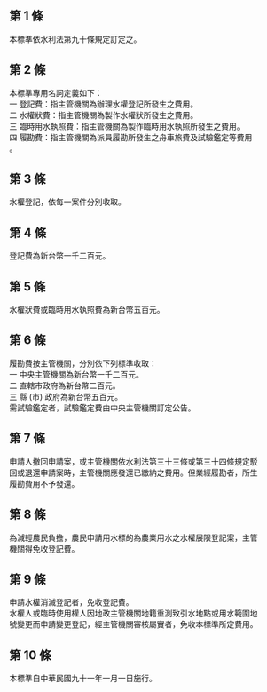第 1 條
-------
本標準依水利法第九十條規定訂定之。

第 2 條
-------
本標準專用名詞定義如下：  
一  登記費：指主管機關為辦理水權登記所發生之費用。  
二  水權狀費：指主管機關為製作水權狀所發生之費用。  
三  臨時用水執照費：指主管機關為製作臨時用水執照所發生之費用。  
四  履勘費：指主管機關為派員履勘所發生之舟車旅費及試驗鑑定等費用  
    。

第 3 條
-------
水權登記，依每一案件分別收取。

第 4 條
-------
登記費為新台幣一千二百元。

第 5 條
-------
水權狀費或臨時用水執照費為新台幣五百元。

第 6 條
-------
履勘費按主管機關，分別依下列標準收取：  
一  中央主管機關為新台幣一千二百元。  
二  直轄市政府為新台幣二百元。  
三  縣 (市) 政府為新台幣五百元。  
需試驗鑑定者，試驗鑑定費由中央主管機關訂定公告。

第 7 條
-------
申請人撤回申請案，或主管機關依水利法第三十三條或第三十四條規定駁  
回或退還申請案時，主管機關應發還已繳納之費用。但業經履勘者，所生  
履勘費用不予發還。

第 8 條
-------
為減輕農民負擔，農民申請用水標的為農業用水之水權展限登記案，主管  
機關得免收登記費。

第 9 條
-------
申請水權消滅登記者，免收登記費。  
水權人或臨時使用權人因地政主管機關地籍重測致引水地點或用水範圍地  
號變更而申請變更登記，經主管機關審核屬實者，免收本標準所定費用。

第 10 條
--------
本標準自中華民國九十一年一月一日施行。

